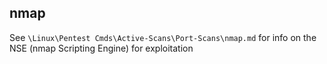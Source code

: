## nmap

See `\Linux\Pentest Cmds\Active-Scans\Port-Scans\nmap.md` for info on the NSE (nmap Scripting Engine) for exploitation